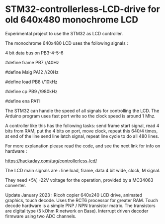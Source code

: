 # STM32-controllerless-LCD-drive for old 640x480 monochrome LCD

Experimental project to use the STM32 as LCD controller.

The monochrome 640x480 LCD uses the following signals : 

4 bit data bus on PB3-4-5-6

#define frame PB7  //40Hz

#define Msig  PA12 //20Hz

#define load  PB8  //10kHz

#define cp    PB9  //980kHz

#define ena   PA11  


The STM32 can handle the speed of all signals for controlling the LCD. The Arduino program
uses fast port write so the clock speed is around 1 Mhz. 

A controller like this has the following tasks: send frame start signal, read 4 bits from RAM, 
put the 4 bits on port, move clock, repeat this 640/4 times, at end of the line send line latch signal,
repeat line cycle to do all 480 lines.

For more explanation please read the code, and see the next link for info on hardware :

https://hackaday.com/tag/controllerless-lcd/

The LCD main signals are : line load, frame, data 4 bit wide, clock, M signal.

They need +5V, -22V voltage for the operation, provided by a MC34063 converter.

Update January 2023 : Ricoh copier 640x240 LCD drive, animated graphics, touch decode. 
Uses the RCT6 processor for greater RAM. Touch decode hardware is a simple PNP / NPN transistor matrix. 
The transistors are digital type (5 kOhm R network on Base). Interrupt driven decoder firmware using two ADC channels.

